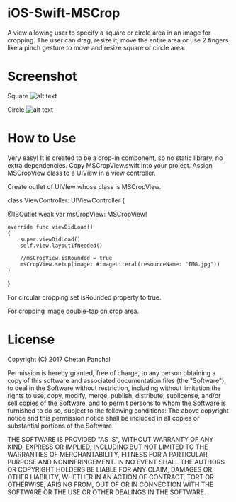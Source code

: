 iOS-Swift-MSCrop
===================

A view allowing user to specify a square or circle area in an image for cropping. The user can drag, resize it, move the entire area or use 2 fingers like a pinch gesture to move and resize square or circle area. 

Screenshot
===================

Square
![alt text](https://github.com/chetanpanchal94/iOS-swift-MSCrop/blob/master/MSCropViewSquare.png)

Circle
![alt text](https://github.com/chetanpanchal94/iOS-swift-MSCrop/blob/master/MSCropRoundedScreenshot.png)

How to Use
===================
Very easy! It is created to be a drop-in component, so no static library, no extra dependencies.
Copy MSCropView.swift into your project. Assign MSCropView class to a UIView in a view controller.

Create outlet of UIVIew whose class is MSCropView.

class ViewController: UIViewController {

@IBOutlet weak var msCropView: MSCropView!

    override func viewDidLoad() 
    {
        super.viewDidLoad()
        self.view.layoutIfNeeded()
        
        //msCropView.isRounded = true
        msCropView.setup(image: #imageLiteral(resourceName: "IMG.jpg"))
    }
}

For circular cropping set isRounded property to true.

For cropping image double-tap on crop area.

License
===================

Copyright (C) 2017 Chetan Panchal

Permission is hereby granted, free of charge, to any person obtaining a copy of this software and associated documentation files (the "Software"), to deal in the Software without restriction, including without limitation the rights to use, copy, modify, merge, publish, distribute, sublicense, and/or sell copies of the Software, and to permit persons to whom the Software is furnished to do so, subject to the following conditions:
The above copyright notice and this permission notice shall be included in all copies or substantial portions of the Software.

THE SOFTWARE IS PROVIDED "AS IS", WITHOUT WARRANTY OF ANY KIND, EXPRESS OR IMPLIED, INCLUDING BUT NOT LIMITED TO THE WARRANTIES OF MERCHANTABILITY, FITNESS FOR A PARTICULAR PURPOSE AND NONINFRINGEMENT. IN NO EVENT SHALL THE AUTHORS OR COPYRIGHT HOLDERS BE LIABLE FOR ANY CLAIM, DAMAGES OR OTHER LIABILITY, WHETHER IN AN ACTION OF CONTRACT, TORT OR OTHERWISE, ARISING FROM, OUT OF OR IN CONNECTION WITH THE SOFTWARE OR THE USE OR OTHER DEALINGS IN THE SOFTWARE.
